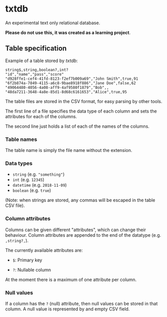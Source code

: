 # txtdb

An experimental text only relational database.

**Please do not use this, it was created as a learning project**.


## Table specification

Example of a table stored by _txtdb_:

```csv
string$,string,boolean?,int?
"id","name","pass","score"
"d928ffe1-cef4-41fd-8123-f2ef7b009a69","John Smith",true,91
"6f2b874a-7849-4115-a6c8-9bae8918f886","Jane Doe",false,62
"49064480-4056-4a08-aff9-4af9580f1879","Bob",,
"48da7211-3648-4a8e-85d1-8d68c6161653","Alice",true,95
```

The table files are stored in the CSV format, for easy parsing by other tools.

The first line of a file specifies the data type of each column and sets the
attributes for each of the columns.

The second line just holds a list of each of the names of the columns.


### Table names

The table name is simply the file name without the extension.


### Data types

- `string`   (e.g. `"something"`)
- `int`      (e.g. `12345`)
- `datetime` (e.g. `2018-11-09`)
- `boolean`  (e.g. `true`)

(Note: when strings are stored, any commas will be escaped in the table CSV file).


### Column attributes

Columns can be given different "attributes", which can change their behaviour.
Column attributes are appended to the end of the datatype (e.g. `,string?,`).

The currently available attributes are:

- `$`: Primary key
<!-- - `%`: Foreign key -->
- `?`: Nullable column

At the moment there is a maximum of one attribute per column.


### Null values

If a column has the `?` (null) attribute, then null values can be stored in
that column. A null value is represented by and empty CSV field.


[//]: https://en.wikipedia.org/wiki/Relational_database (Releational database)
[//]: https://en.wikipedia.org/wiki/Unique_key (Prmiary key)
[//]: https://en.wikipedia.org/wiki/Foreign_key (Foreign key)
[//]: https://en.wikipedia.org/wiki/Comma-separated_values (Comma-separated values)
